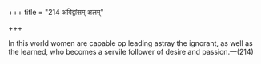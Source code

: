 +++
title = "214 अविद्वांसम् अलम्"

+++

In this world women are capable op leading astray the ignorant, as well as the learned, who becomes a servile follower of desire and passion.—(214)